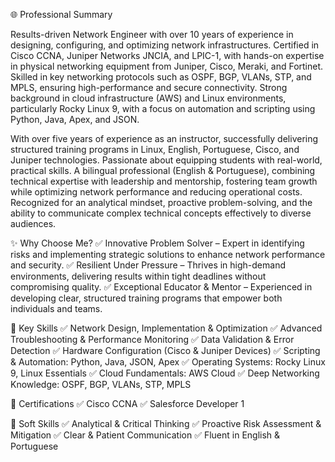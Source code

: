 🌐 Professional Summary

Results-driven Network Engineer with over 10 years of experience in designing, configuring, and optimizing network infrastructures. Certified in Cisco CCNA, Juniper Networks JNCIA, and LPIC-1, with hands-on expertise in physical networking equipment from Juniper, Cisco, Meraki, and Fortinet. Skilled in key networking protocols such as OSPF, BGP, VLANs, STP, and MPLS, ensuring high-performance and secure connectivity. Strong background in cloud infrastructure (AWS) and Linux environments, particularly Rocky Linux 9, with a focus on automation and scripting using Python, Java, Apex, and JSON.

With over five years of experience as an instructor, successfully delivering structured training programs in Linux, English, Portuguese, Cisco, and Juniper technologies. Passionate about equipping students with real-world, practical skills. A bilingual professional (English & Portuguese), combining technical expertise with leadership and mentorship, fostering team growth while optimizing network performance and reducing operational costs. Recognized for an analytical mindset, proactive problem-solving, and the ability to communicate complex technical concepts effectively to diverse audiences.

✨ Why Choose Me?
✅ Innovative Problem Solver – Expert in identifying risks and implementing strategic solutions to enhance network performance and security.
✅ Resilient Under Pressure – Thrives in high-demand environments, delivering results within tight deadlines without compromising quality.
✅ Exceptional Educator & Mentor – Experienced in developing clear, structured training programs that empower both individuals and teams.

🚀 Key Skills
✅ Network Design, Implementation & Optimization
✅ Advanced Troubleshooting & Performance Monitoring
✅ Data Validation & Error Detection
✅ Hardware Configuration (Cisco & Juniper Devices)
✅ Scripting & Automation: Python, Java, JSON, Apex
✅ Operating Systems: Rocky Linux 9, Linux Essentials
✅ Cloud Fundamentals: AWS Cloud
✅ Deep Networking Knowledge: OSPF, BGP, VLANs, STP, MPLS

📜 Certifications
✅ Cisco CCNA
✅ Salesforce Developer 1

🌟 Soft Skills
✅ Analytical & Critical Thinking
✅ Proactive Risk Assessment & Mitigation
✅ Clear & Patient Communication
✅ Fluent in English & Portuguese
